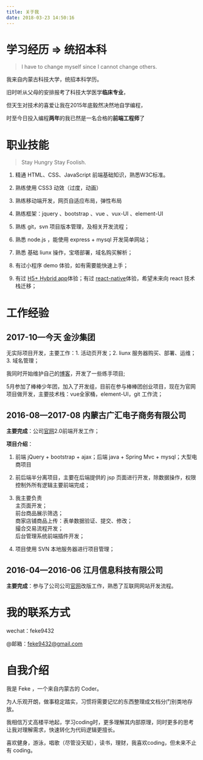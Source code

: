 ```yaml
---
title: 关于我
date: 2018-03-23 14:50:16
---
```


# 学习经历 => 统招本科 

> I have to change myself since I cannot change others.

我来自内蒙古科技大学，统招本科学历。

旧时听从父母的安排报考了科技大学医学**临床专业**，

但天生对技术的喜爱让我在2015年底毅然决然地自学编程，

时至今日投入编程**两年**的我已然是一名合格的**前端工程师**了


# 职业技能

> Stay Hungry Stay Foolish.

1. 精通 HTML、CSS、JavaScript 前端基础知识，熟悉W3C标准。

2. 熟练使用 CSS3 动效（过度，动画）

3. 熟练移动端开发，网页自适应布局，弹性布局

4. 熟练框架：jquery 、bootstrap 、vue 、vux-UI 、element-UI

5. 熟练 git，svn 项目版本管理，及相关开发流程；

6. 熟悉 node.js ，能使用 express + mysql 开发简单网站；

7. 熟悉 基础 liunx 操作，宝塔部署，域名购买解析；

8. 有过小程序 demo 体验，如有需要能快速上手；

9. 有过 [H5+ Hybrid app](http://www.dcloud.io/runtime.html)体验；有过 [react-native](https://facebook.github.io/react-native/)体验，希望未来向 react 技术栈迁移；

# 工作经验

## **2017-10**—**今天** 金沙集团

无实际项目开发，主要工作：1. 活动页开发；2. liunx 服务器购买、部署、运维；3. 域名管理；

我同时开始维护自己的[博客](https://feke9432.github.io/)，开发了一些练手项目;

5月参加了棒棒少年团，加入了开发组，目前在参与棒棒团创业项目，现在为官网项目做开发，主要技术栈：vue全家桶，element-UI，git 工作流；

## **2016-08**—**2017-08** 内蒙古广汇电子商务有限公司

**主要完成**：公司[官网](http://www.ky3658.com/)2.0前端开发工作；

**项目介绍**：
1. 前端 jQuery + bootstrap + ajax；后端 java + Spring Mvc + mysql；大型电商项目

2. 前后端半分离项目，主要在后端提供的 jsp 页面进行开发，除数据操作，权限控制外所有逻辑主要前端完成；

3. 我主要负责  
主页面开发；  
前台商品展示筛选；  
商家店铺商品上传：表单数据验证、提交、修改；  
撮合交易流程开发；  
后台管理系统前端插件开发；  

4. 项目使用 SVN 本地服务器进行项目管理；

## **2016-04**—**2016-06** 江月信息科技有限公司

**主要完成**：参与了公司公司[官网](http://www.moonline.cc/)改版工作，熟悉了互联网网站开发流程。

# 我的联系方式

wechat：feke9432

@邮箱：feke9432@gmail.com

# 自我介绍

我是 Feke ，一个来自内蒙古的 Coder。

为人乐观开朗，做事稳定踏实，习惯将需要记忆的东西整理成文档分门别类地存放。

我相信万丈高楼平地起，学习coding时，更多理解其内部原理，同时更多的思考让我对理解需求，快速转化为代码逻辑更擅长。

喜欢健身，游泳，唱歌（尽管没天赋），读书，理财，我喜欢coding，但未来不止有 coding。